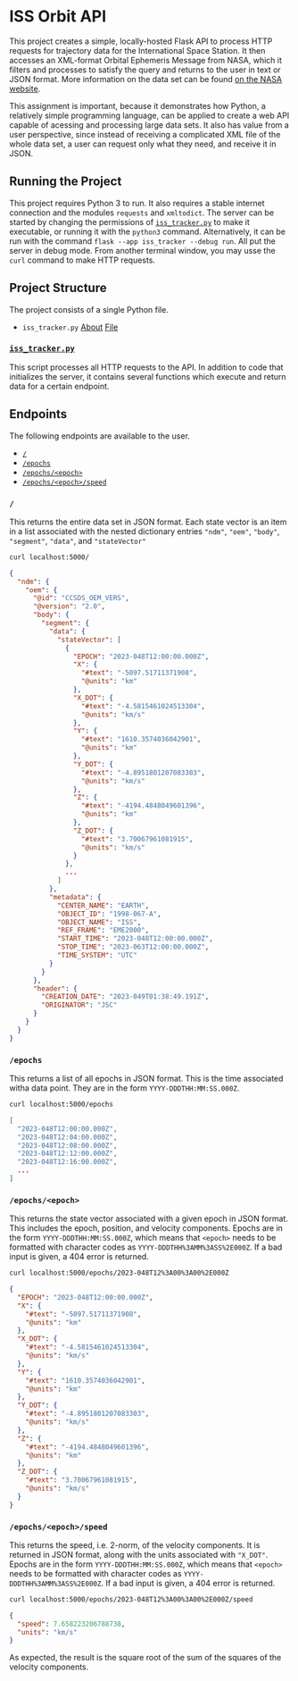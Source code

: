 # ISS Orbit API

This project creates a simple, locally-hosted Flask API to process HTTP requests for trajectory data for the International Space Station. It then accesses an XML-format Orbital Ephemeris Message from NASA, which it filters and processes to satisfy the query and returns to the user in text or JSON format. More information on the data set can be found [on the NASA website](https://spotthestation.nasa.gov/trajectory_data.cfm).

This assignment is important, because it demonstrates how Python, a relatively simple programming language, can be applied to create a web API capable of acessing and processing large data sets. It also has value from a user perspective, since instead of receiving a complicated XML file of the whole data set, a user can request only what they need, and receive it in JSON.

## Running the Project

This project requires Python 3 to run. It also requires a stable internet connection and the modules `requests` and `xmltodict`. The server can be started by changing the permissions of [`iss_tracker.py`](iss_tracker.py) to make it executable, or running it with the `python3` command. Alternatively, it can be run with the command `flask --app iss_tracker --debug run`. All put the server in debug mode. From another terminal window, you may usse the `curl` command to make HTTP requests.

## Project Structure

The project consists of a single Python file.

- `iss_tracker.py` [About](#iss_trackerpy) [File](iss_tracker.py)

### [`iss_tracker.py`](iss_tracker.py)

This script processes all HTTP requests to the API. In addition to code that initializes the server, it contains several functions which execute and return data for a certain endpoint.

## Endpoints

The following endpoints are available to the user.

- [`/`](#)
- [`/epochs`](#epochs)
- [`/epochs/<epoch>`](#epochsepoch)
- [`/epochs/<epoch>/speed`](epochsepochspeed)

### `/`

This returns the entire data set in JSON format. Each state vector is an item in a list associated with the nested dictionary entries `"ndm"`, `"oem"`, `"body"`, `"segment"`, `"data"`, and `"stateVector"`

```bash
curl localhost:5000/
```

```json
{
  "ndm": {
    "oem": {
      "@id": "CCSDS_OEM_VERS",
      "@version": "2.0",
      "body": {
        "segment": {
          "data": {
            "stateVector": [
              {
                "EPOCH": "2023-048T12:00:00.000Z",
                "X": {
                  "#text": "-5097.51711371908",
                  "@units": "km"
                },
                "X_DOT": {
                  "#text": "-4.5815461024513304",
                  "@units": "km/s"
                },
                "Y": {
                  "#text": "1610.3574036042901",
                  "@units": "km"
                },
                "Y_DOT": {
                  "#text": "-4.8951801207083303",
                  "@units": "km/s"
                },
                "Z": {
                  "#text": "-4194.4848049601396",
                  "@units": "km"
                },
                "Z_DOT": {
                  "#text": "3.70067961081915",
                  "@units": "km/s"
                }
              },
              ...
            ]
          },
          "metadata": {
            "CENTER_NAME": "EARTH",
            "OBJECT_ID": "1998-067-A",
            "OBJECT_NAME": "ISS",
            "REF_FRAME": "EME2000",
            "START_TIME": "2023-048T12:00:00.000Z",
            "STOP_TIME": "2023-063T12:00:00.000Z",
            "TIME_SYSTEM": "UTC"
          }
        }
      },
      "header": {
        "CREATION_DATE": "2023-049T01:38:49.191Z",
        "ORIGINATOR": "JSC"
      }
    }
  }
}
```

### `/epochs`

This returns a list of all epochs in JSON format. This is the time associated witha data point. They are in the form `YYYY-DDDTHH:MM:SS.000Z`.

```bash
curl localhost:5000/epochs
```

```json
[
  "2023-048T12:00:00.000Z",
  "2023-048T12:04:00.000Z",
  "2023-048T12:08:00.000Z",
  "2023-048T12:12:00.000Z",
  "2023-048T12:16:00.000Z",
  ...
]
```

### `/epochs/<epoch>`

This returns the state vector associated with a given epoch in JSON format. This includes the epoch, position, and velocity components. Epochs are in the form `YYYY-DDDTHH:MM:SS.000Z`, which means that `<epoch>` needs to be formatted with character codes as `YYYY-DDDTHH%3AMM%3ASS%2E000Z`. If a bad input is given, a 404 error is returned.

```bash
curl localhost:5000/epochs/2023-048T12%3A00%3A00%2E000Z
```

```json
{
  "EPOCH": "2023-048T12:00:00.000Z",
  "X": {
    "#text": "-5097.51711371908",
    "@units": "km"
  },
  "X_DOT": {
    "#text": "-4.5815461024513304",
    "@units": "km/s"
  },
  "Y": {
    "#text": "1610.3574036042901",
    "@units": "km"
  },
  "Y_DOT": {
    "#text": "-4.8951801207083303",
    "@units": "km/s"
  },
  "Z": {
    "#text": "-4194.4848049601396",
    "@units": "km"
  },
  "Z_DOT": {
    "#text": "3.70067961081915",
    "@units": "km/s"
  }
}
```

### `/epochs/<epoch>/speed`

This returns the speed, i.e. 2-norm, of the velocity components. It is returned in JSON format, along with the units associated with `"X_DOT"`. Epochs are in the form `YYYY-DDDTHH:MM:SS.000Z`, which means that `<epoch>` needs to be formatted with character codes as `YYYY-DDDTHH%3AMM%3ASS%2E000Z`. If a bad input is given, a 404 error is returned.

```bash
curl localhost:5000/epochs/2023-048T12%3A00%3A00%2E000Z/speed
```

```json
{
  "speed": 7.658223206788738,
  "units": "km/s"
}
```

As expected, the result is the square root of the sum of the squares of the velocity components.
